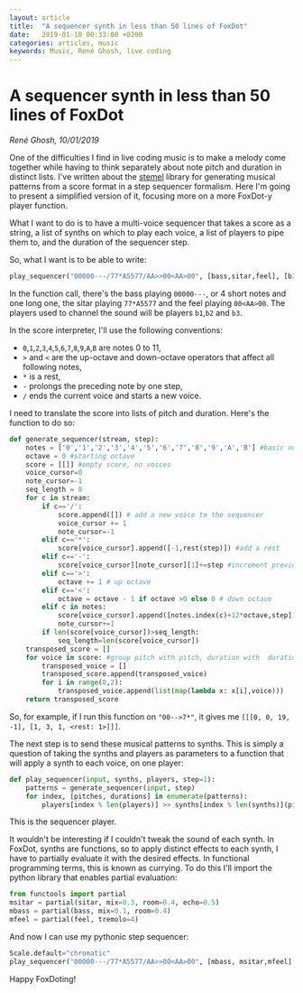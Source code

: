 ```yaml
---
layout: article
title:  "A sequencer synth in less than 50 lines of FoxDot"
date:   2019-01-10 00:33:00 +0200
categories: articles, music
keywords: Music, René Ghosh, live coding
---
```


# A sequencer synth in less than 50 lines of FoxDot

_René Ghosh, 10/01/2019_

One of the difficulties I find in live coding music is to make a melody
come together while having to think separately about note pitch and duration in
distinct lists. I've written about the [stemel](https://github.com/satelliteray/stemel)
library for generating musical patterns from a score format in a step sequencer formalism.
Here I'm going to present a simplified version of it, focusing more on a more FoxDot-y
player function.

What I want to do is to have a multi-voice sequencer that takes a score as a string,
a list of synths on which to play each voice, a list of players to pipe them to, and
the duration of the sequencer step.

So, what I want is to be able to write:

```python
play_sequencer("00000---/77*A5577/AA>>00<AA>00", [bass,sitar,feel], [b1,b2,b3], step=0.5)
```

In the function call, there's the bass playing `00000---`, or 4 short notes and one long one,
the sitar playing `77*A5577` and the feel playing `00<AA>00`. The players used to
channel the sound will be players `b1`,`b2` and `b3`.

In the score interpreter, I'll use the following conventions:
- `0`,`1`,`2`,`3`,`4`,`5`,`6`,`7`,`8`,`9`,`A`,`B` are notes 0 to 11,
- `>` and `<` are the up-octave and down-octave operators that affect all following notes,
- `*` is a rest,
- `-` prolongs the preceding note by one step,
- `/` ends the current voice and starts a new voice.

I need to translate the score into lists of pitch and duration. Here's the
function to do so:

```python
def generate_sequencer(stream, step):
    notes = ['0','1','2','3','4','5','6','7','8','9','A','B'] #basic notes
    octave = 0 #starting octave
    score = [[]] #empty score, no voices
    voice_cursor=0
    note_cursor=-1
    seq_length = 0
    for c in stream:
        if c=='/':
            score.append([]) # add a new voice to the sequencer
            voice_cursor += 1
            note_cursor=-1
        elif c=='*':
            score[voice_cursor].append([-1,rest(step)]) #add a rest
        elif c=='-':
            score[voice_cursor][note_cursor][1]+=step #increment previous note's length
        elif c=='>':
            octave += 1 # up octave
        elif c=='<':
            octave = octave - 1 if octave >0 else 0 # down octave
        elif c in notes:
            score[voice_cursor].append([notes.index(c)+12*octave,step]) #add note
            note_cursor+=1
        if len(score[voice_cursor])>seq_length:
            seq_length=len(score[voice_cursor])
    transposed_score = []
    for voice in score: #group pitch with pitch, duration with  duration
        transposed_voice = []
        transposed_score.append(transposed_voice)
        for i in range(0,2):
            transposed_voice.append(list(map(lambda x: x[i],voice)))
    return transposed_score
```

So, for example, if I run this function on `"00-->7*"`, it gives me `[[[0, 0, 19, -1], [1, 3, 1, <rest: 1>]]]`.

The next step is to send these musical patterns to synths. This is simply
a question of taking the synths and players as parameters to a function that
will apply a synth to each voice, on one player:

```python
def play_sequencer(input, synths, players, step=1):
    patterns = generate_sequencer(input, step)
    for index, [pitches, durations] in enumerate(patterns):
        players[index % len(players)] >> synths[index % len(synths)](pitches, dur=durations)
```
This is the sequencer player.

It wouldn't be interesting if I couldn't tweak the sound of each synth.
In FoxDot, synths are functions, so to apply distinct effects to each synth,
I have to partially evaluate it with the desired effects. In functional programming terms,
this is known as currying. To do this I'll import the python library that enables partial evaluation:

```python
from functools import partial
msitar = partial(sitar, mix=0.3, room=0.4, echo=0.5)
mbass = partial(bass, mix=0.1, room=0.4)
mfeel = partial(feel, tremolo=4)
```
And now I can use my pythonic step sequencer:

```python
Scale.default="chromatic"
play_sequencer("00000---/77*A5577/AA>>00<AA>00", [mbass, msitar,mfeel], [b1,b2,b3], 0.5)
```

Happy FoxDoting!
